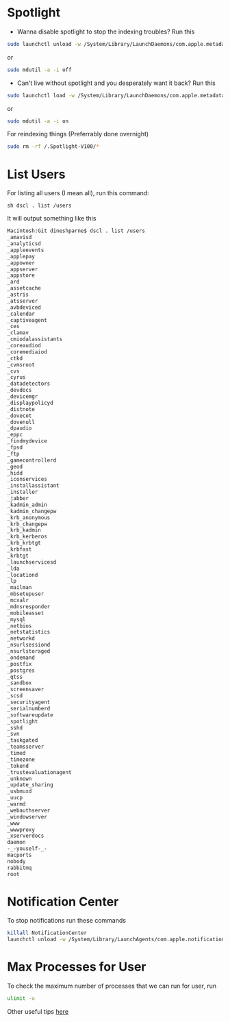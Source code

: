 # Spotlight

- Wanna disable spotlight to stop the indexing troubles? Run this

```bash
sudo launchctl unload -w /System/Library/LaunchDaemons/com.apple.metadata.mds.plist
```
or
```bash
sudo mdutil -a -i off
```

- Can't live without spotlight and you desperately want it back? Run this

```bash
sudo launchctl load -w /System/Library/LaunchDaemons/com.apple.metadata.mds.plist
```
or 
```bash
sudo mdutil -a -i on
```

For reindexing things (Preferrably done overnight)

```bash
sudo rm -rf /.Spotlight-V100/*
```


# List Users

For listing all users (I mean all), run this command:

`sh dscl . list /users`

It will output something like this

```bash
Macintosh:Git dineshparne$ dscl . list /users
_amavisd
_analyticsd
_appleevents
_applepay
_appowner
_appserver
_appstore
_ard
_assetcache
_astris
_atsserver
_avbdeviced
_calendar
_captiveagent
_ces
_clamav
_cmiodalassistants
_coreaudiod
_coremediaiod
_ctkd
_cvmsroot
_cvs
_cyrus
_datadetectors
_devdocs
_devicemgr
_displaypolicyd
_distnote
_dovecot
_dovenull
_dpaudio
_eppc
_findmydevice
_fpsd
_ftp
_gamecontrollerd
_geod
_hidd
_iconservices
_installassistant
_installer
_jabber
_kadmin_admin
_kadmin_changepw
_krb_anonymous
_krb_changepw
_krb_kadmin
_krb_kerberos
_krb_krbtgt
_krbfast
_krbtgt
_launchservicesd
_lda
_locationd
_lp
_mailman
_mbsetupuser
_mcxalr
_mdnsresponder
_mobileasset
_mysql
_netbios
_netstatistics
_networkd
_nsurlsessiond
_nsurlstoraged
_ondemand
_postfix
_postgres
_qtss
_sandbox
_screensaver
_scsd
_securityagent
_serialnumberd
_softwareupdate
_spotlight
_sshd
_svn
_taskgated
_teamsserver
_timed
_timezone
_tokend
_trustevaluationagent
_unknown
_update_sharing
_usbmuxd
_uucp
_warmd
_webauthserver
_windowserver
_www
_wwwproxy
_xserverdocs
daemon
-_-youself-_-
macports
nobody
rabbitmq
root
```

# Notification Center

To stop notifications run these commands

```bash
killall NotificationCenter
launchctl unload -w /System/Library/LaunchAgents/com.apple.notificationcenterui.plist
```

# Max Processes for User

To check the maximum number of processes that we can run for user, run

```bash
ulimit -u
```

Other useful tips [here](https://wilsonmar.github.io/maximum-limits/)
